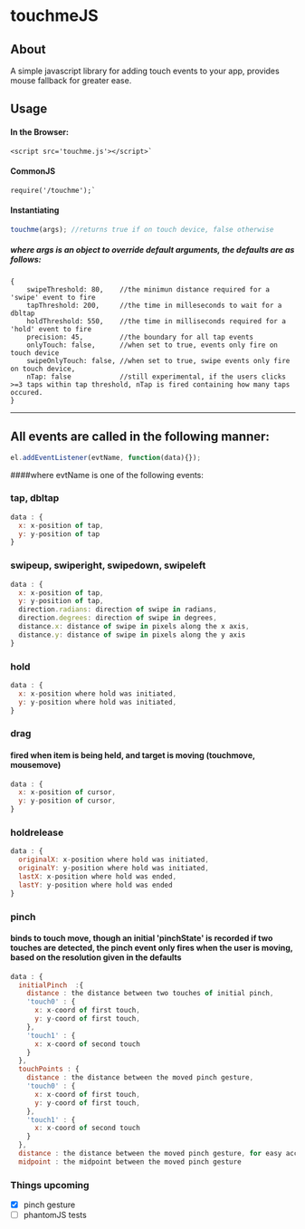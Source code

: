 # touchmeJS

## About

A simple javascript library for adding touch events to your app, provides mouse fallback for greater ease.

## Usage

#### In the Browser:

    <script src='touchme.js'></script>`

#### CommonJS

    require('/touchme');`


#### Instantiating

```javascript
touchme(args); //returns true if on touch device, false otherwise
```

##### where args is an object to override default arguments, the defaults are as follows:
    {
        swipeThreshold: 80,    //the minimun distance required for a 'swipe' event to fire
        tapThreshold: 200,     //the time in milleseconds to wait for a dbltap
        holdThreshold: 550,    //the time in milliseconds required for a 'hold' event to fire
        precision: 45,         //the boundary for all tap events
        onlyTouch: false,      //when set to true, events only fire on touch device
        swipeOnlyTouch: false, //when set to true, swipe events only fire on touch device,
        nTap: false            //still experimental, if the users clicks >=3 taps within tap threshold, nTap is fired containing how many taps occured.
    }
___


## All events are called in the following manner:

```javascript
el.addEventListener(evtName, function(data){});
```
####where evtName is one of the following events:

### tap, dbltap
```javascript
data : {
  x: x-position of tap,
  y: y-position of tap
}
```

### swipeup, swiperight, swipedown, swipeleft
```javascript
data : {
  x: x-position of tap,
  y: y-position of tap,
  direction.radians: direction of swipe in radians,
  direction.degrees: direction of swipe in degrees,
  distance.x: distance of swipe in pixels along the x axis,
  distance.y: distance of swipe in pixels along the y axis
}
```

### hold
```javascript
data : {
  x: x-position where hold was initiated,
  y: y-position where hold was initiated,
}
```
### drag
#### fired when item is being held, and target is moving (touchmove, mousemove) 

```javascript
data : {
  x: x-position of cursor,
  y: y-position of cursor,
}
```

### holdrelease
```javascript
data : {
  originalX: x-position where hold was initiated,
  originalY: y-position where hold was initiated,
  lastX: x-position where hold was ended,
  lastY: y-position where hold was ended
}
```

### pinch
#### binds to touch move, though an initial 'pinchState' is recorded if two touches are detected, the pinch event only fires when the user is moving, based on the resolution given in the defaults
```javascript
data : {
  initialPinch  :{
    distance : the distance between two touches of initial pinch,
    'touch0' : {
      x: x-coord of first touch,
      y: y-coord of first touch,
    },
    'touch1' : {
      x: x-coord of second touch
    }
  },
  touchPoints : {
    distance : the distance between the moved pinch gesture,
    'touch0' : {
      x: x-coord of first touch,
      y: y-coord of first touch,
    },
    'touch1' : {
      x: x-coord of second touch
    }
  },
  distance : the distance between the moved pinch gesture, for easy access
  midpoint : the midpoint between the moved pinch gesture
```
### Things upcoming
- [x] pinch gesture
- [ ] phantomJS tests
